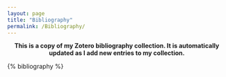 ```yaml
---
layout: page
title: "Bibliography"
permalink: /Bibliography/
---
```



<div style="text-align: center;">
  <p><b>This is a copy of my Zotero bibliography collection. It is automatically updated as I add new entries to my collection.</b></p>
</div> 

{% bibliography %}


<!-- <style>
  .csl-entry {
  	font-size: 85%; /* Adjust the percentage as needed */
    display: inline; /* Keep citations inline */
    margin-right: 20px; /* Add space between citations */
  }
</style> -->

<!-- {% include bibliography.html %} -->

